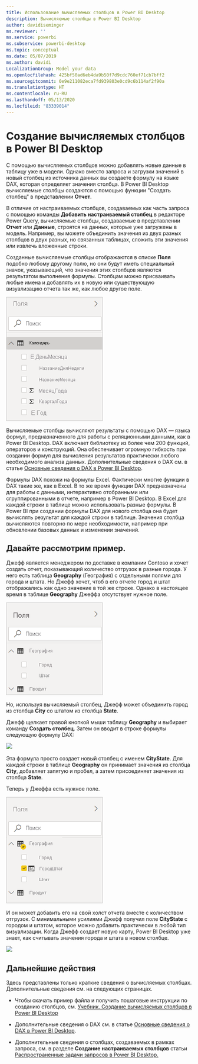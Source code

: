 ```yaml
---
title: Использование вычисляемых столбцов в Power BI Desktop
description: Вычисляемые столбцы в Power BI Desktop
author: davidiseminger
ms.reviewer: ''
ms.service: powerbi
ms.subservice: powerbi-desktop
ms.topic: conceptual
ms.date: 05/07/2019
ms.author: davidi
LocalizationGroup: Model your data
ms.openlocfilehash: 425bf50ad6eb4da9b50f7d9cdc760ef71cb7bff2
ms.sourcegitcommit: 0e9e211082eca7fd939803e0cd9c6b114af2f90a
ms.translationtype: HT
ms.contentlocale: ru-RU
ms.lasthandoff: 05/13/2020
ms.locfileid: "83339014"
---
```

# <a name="create-calculated-columns-in-power-bi-desktop"></a>Создание вычисляемых столбцов в Power BI Desktop
С помощью вычисляемых столбцов можно добавлять новые данные в таблицу уже в модели. Однако вместо запроса и загрузки значений в новый столбец из источника данных вы создаете формулу на языке DAX, которая определяет значения столбца. В Power BI Desktop вычисляемые столбцы создаются с помощью функции "Создать столбец" в представлении **Отчет**.

В отличие от настраиваемых столбцов, создаваемых как часть запроса с помощью команды **Добавить настраиваемый столбец** в редакторе Power Query, вычисляемые столбцы, создаваемые в представлении **Отчет** или **Данные**, строятся на данных, которые уже загружены в модель. Например, вы можете объединить значения из двух разных столбцов в двух разных, но связанных таблицах, сложить эти значения или извлечь вложенные строки.

Созданные вычисляемые столбцы отображаются в списке **Поля** подобно любому другому полю, но они будут иметь специальный значок, указывающий, что значения этих столбцов являются результатом выполнения формулы. Столбцам можно присваивать любые имена и добавлять их в новую или существующую визуализацию отчета так же, как любое другое поле.

![](media/desktop-calculated-columns/calccolinpbid_fields.png)

Вычисляемые столбцы вычисляют результаты с помощью DAX — языка формул, предназначенного для работы с реляционными данными, как в Power BI Desktop. DAX включает библиотеку из более чем 200 функций, операторов и конструкций. Она обеспечивает огромную гибкость при создании формул для вычисления результатов практически любого необходимого анализа данных. Дополнительные сведения о DAX см. в статье [Основные сведения о DAX в Power BI Desktop](desktop-quickstart-learn-dax-basics.md).

Формулы DAX похожи на формулы Excel. Фактически многие функции в DAX такие же, как в Excel. В то же время функции DAX предназначены для работы с данными, интерактивно отобранными или сгруппированными в отчете, например в Power BI Desktop. В Excel для каждой строки в таблице можно использовать разные формулы. В Power BI при создании формулы DAX для нового столбца она будет вычислять результат для каждой строки в таблице. Значения столбца вычисляются повторно по мере необходимости, например при обновлении базовых данных и изменении значений.

## <a name="lets-look-at-an-example"></a>Давайте рассмотрим пример.
Джефф является менеджером по доставке в компании Contoso и хочет создать отчет, показывающий количество отгрузок в разные города. У него есть таблица **Geography** (География) с отдельными полями для города и штата. Но Джефф хочет, чтоб в его отчете город и штат отображались как одно значение в той же строке. Однако в настоящее время в таблице **Geography** Джеффа отсутствует нужное поле.

![](media/desktop-calculated-columns/calccolinpbid_cityandstatefields.png)

Но, используя вычисляемый столбец, Джефф может объединить город из столбца **City** со штатом из столбца **State**.

Джефф щелкает правой кнопкой мыши таблицу **Geography** и выбирает команду **Создать столбец**. Затем он вводит в строке формулы следующую формулу DAX:

![](media/desktop-calculated-columns/calccolinpbid_formula.png)

Эта формула просто создает новый столбец с именем **CityState**. Для каждой строки в таблице **Geography** он принимает значения из столбца **City**, добавляет запятую и пробел, а затем присоединяет значения из столбца **State**.

Теперь у Джеффа есть нужное поле.

![](media/desktop-calculated-columns/calccolinpbid_citystatefield.png)

И он может добавить его на свой холст отчета вместе с количеством отгрузок. С минимальными усилиями Джефф получил поле **CityState** с городом и штатом, которое можно добавить практически в любой тип визуализации. Когда Джефф создает новую карту, Power BI Desktop уже знает, как считывать значения города и штата в новом столбце.

![](media/desktop-calculated-columns/calccolinpbid_citystatemap.png)

## <a name="next-steps"></a>Дальнейшие действия
Здесь представлены только краткие сведения о вычисляемых столбцах. Дополнительные сведения см. на следующих страницах.

* Чтобы скачать пример файла и получить пошаговые инструкции по созданию столбцов, см. [Учебник. Создание вычисляемых столбцов в Power BI Desktop](desktop-tutorial-create-calculated-columns.md)

* Дополнительные сведения о DAX см. в статье [Основные сведения о DAX в Power BI Desktop](desktop-quickstart-learn-dax-basics.md).

* Дополнительные сведения о столбцах, создаваемых в рамках запроса, см. в разделе **Создание настраиваемых столбцов** статьи [Распространенные задачи запросов в Power BI Desktop.](desktop-common-query-tasks.md)  

